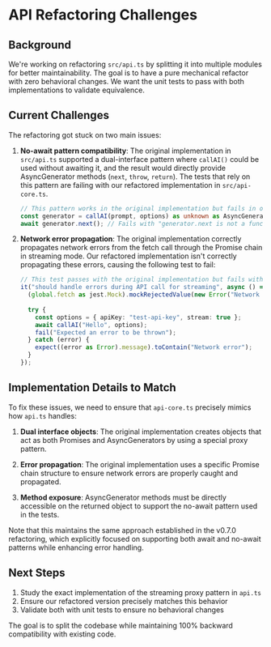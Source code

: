 # API Refactoring Challenges

## Background

We're working on refactoring `src/api.ts` by splitting it into multiple modules for better maintainability. The goal is to have a pure mechanical refactor with zero behavioral changes. We want the unit tests to pass with both implementations to validate equivalence.

## Current Challenges

The refactoring got stuck on two main issues:

1. **No-await pattern compatibility**: The original implementation in `src/api.ts` supported a dual-interface pattern where `callAI()` could be used without awaiting it, and the result would directly provide AsyncGenerator methods (`next`, `throw`, `return`). The tests that rely on this pattern are failing with our refactored implementation in `src/api-core.ts`.

   ```typescript
   // This pattern works in the original implementation but fails in our refactored version
   const generator = callAI(prompt, options) as unknown as AsyncGenerator<string, string, unknown>;
   await generator.next(); // Fails with "generator.next is not a function"
   ```

2. **Network error propagation**: The original implementation correctly propagates network errors from the fetch call through the Promise chain in streaming mode. Our refactored implementation isn't correctly propagating these errors, causing the following test to fail:

   ```typescript
   // This test passes with the original implementation but fails with our refactored version
   it("should handle errors during API call for streaming", async () => {
     (global.fetch as jest.Mock).mockRejectedValue(new Error("Network error"));
     
     try {
       const options = { apiKey: "test-api-key", stream: true };
       await callAI("Hello", options);
       fail("Expected an error to be thrown");
     } catch (error) {
       expect((error as Error).message).toContain("Network error");
     }
   });
   ```

## Implementation Details to Match

To fix these issues, we need to ensure that `api-core.ts` precisely mimics how `api.ts` handles:

1. **Dual interface objects**: The original implementation creates objects that act as both Promises and AsyncGenerators by using a special proxy pattern.

2. **Error propagation**: The original implementation uses a specific Promise chain structure to ensure network errors are properly caught and propagated.

3. **Method exposure**: AsyncGenerator methods must be directly accessible on the returned object to support the no-await pattern used in the tests.

Note that this maintains the same approach established in the v0.7.0 refactoring, which explicitly focused on supporting both await and no-await patterns while enhancing error handling.

## Next Steps

1. Study the exact implementation of the streaming proxy pattern in `api.ts`
2. Ensure our refactored version precisely matches this behavior
3. Validate both with unit tests to ensure no behavioral changes

The goal is to split the codebase while maintaining 100% backward compatibility with existing code.
